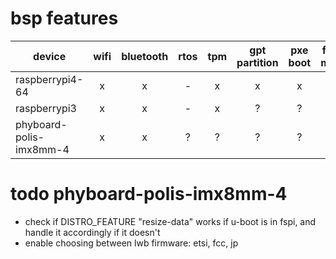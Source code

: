 # bsp features
| device | wifi | bluetooth | rtos | tpm | gpt partition | pxe boot | flash mode | emmc boot | fspi boot | secure boot |
|-|:-:|:-:|:-:|:-:|:-:|:-:|:-:|:-:|:-:|:-:|
| raspberrypi4-64 | x | x | - | x | x | x | x | - | - | - |
| raspberrypi3 | x | x | - | x | ? | ? | ? | - | - | - |
| phyboard-polis-imx8mm-4 | x | x | ? | ? | ? | ? | ? | ? |? | ? |

# todo phyboard-polis-imx8mm-4
 - check if DISTRO_FEATURE "resize-data" works if u-boot is in fspi, and handle
   it accordingly if it doesn't
 - enable choosing between lwb firmware: etsi, fcc, jp
